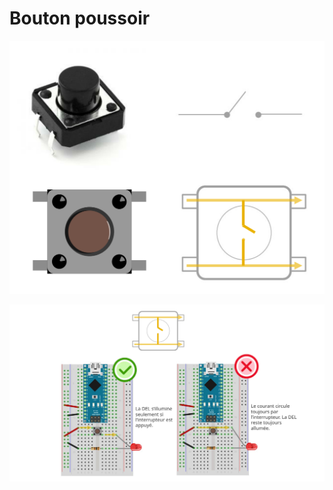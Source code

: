 # Bouton poussoir

![Bouton poussoir](interrupteur/bouton_poussoir_pcb_bb.svg)

![Comment placer un bouton poussoir sur une platine d'expérimentation](interrupteur/bouton_poussoir_pcb_disposition.svg)
